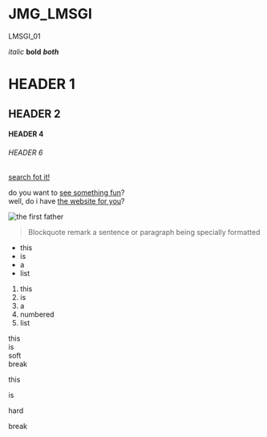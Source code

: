 # JMG_LMSGI
LMSGI_01


_italic_
**bold**
**_both_**


# HEADER 1
## HEADER 2
#### HEADER 4
###### HEADER 6


[search fot it!](www.google.com)


do you want to [see something fun][1]?  
well, do i have [the website for you][2]?  

[1]:www.zombo.com  

[2]:www.stumbleupon.com


![the first father][3]

[3]: http://octodex.github.com/images/founding-father.jpg


> Blockquote remark a sentence or paragraph being specially formatted


* this
* is
* a
* list


1. this
2. is
3. a
4. numbered
5. list


this  
is  
soft  
break


this

is

hard

break
